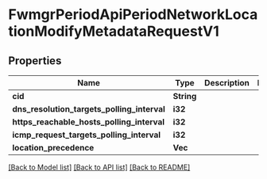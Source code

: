 # FwmgrPeriodApiPeriodNetworkLocationModifyMetadataRequestV1

## Properties

Name | Type | Description | Notes
------------ | ------------- | ------------- | -------------
**cid** | **String** |  |
**dns_resolution_targets_polling_interval** | **i32** |  |
**https_reachable_hosts_polling_interval** | **i32** |  |
**icmp_request_targets_polling_interval** | **i32** |  |
**location_precedence** | **Vec<String>** |  |

[[Back to Model list]](./README.md#documentation-for-models) [[Back to API list]](./README.md#documentation-for-api-endpoints) [[Back to README]](../README.md)
